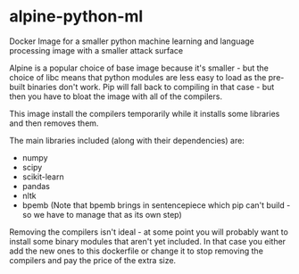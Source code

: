 # alpine-python-ml
Docker Image for a smaller python machine learning and language processing image with a smaller attack surface

Alpine is a popular choice of base image because it's smaller - but the choice of libc means that
python modules are less easy to load as the pre-built binaries don't work.
Pip will fall back to compiling in that case - but then you have to bloat the image with all of the compilers.

This image install the compilers temporarily while it installs some libraries and then removes them.

The main libraries included (along with their dependencies) are:
- numpy
- scipy
- scikit-learn
- pandas
- nltk
- bpemb (Note that bpemb brings in sentencepiece which pip can't build - so we have to manage that as its own step)

Removing the compilers isn't ideal - at some point you will probably want to install some binary modules that aren't yet included.
In that case you either add the new ones to this dockerfile or change it to stop removing the compilers and pay the price of the extra size.

